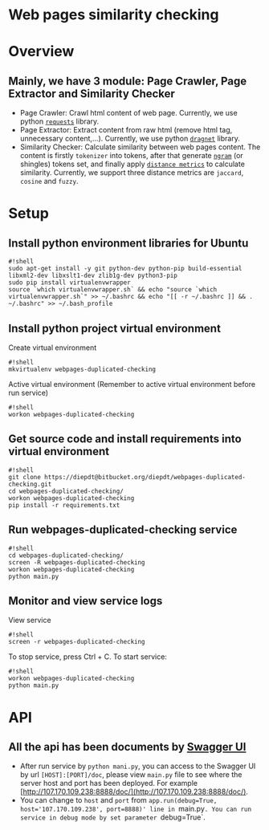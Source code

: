 # Web pages similarity checking #

# Overview #
## Mainly, we have 3 module: Page Crawler, Page Extractor and Similarity Checker ##
* Page Crawler: Crawl html content of web page. Currently, we use python [`requests`](https://github.com/kennethreitz/requests) library.
* Page Extractor: Extract content from raw html (remove html tag, unnecessary content,...). Currently, we use python [`dragnet`](https://github.com/seomoz/dragnet)  library.
* Similarity Checker: Calculate similarity between web pages content. The content is firstly `tokenizer` into tokens, after that generate [`ngram`](https://en.wikipedia.org/wiki/N-gram) (or shingles) tokens set, and finally apply [`distance metrics`](http://dataaspirant.com/2015/04/11/five-most-popular-similarity-measures-implementation-in-python/) to calculate similarity. Currently, we support three distance metrics are `jaccard`, `cosine` and `fuzzy`.
# Setup #
## Install python environment libraries for Ubuntu ##
```
#!shell
sudo apt-get install -y git python-dev python-pip build-essential libxml2-dev libxslt1-dev zlib1g-dev python3-pip
sudo pip install virtualenvwrapper
source `which virtualenvwrapper.sh` && echo "source `which virtualenvwrapper.sh`" >> ~/.bashrc && echo "[[ -r ~/.bashrc ]] && . ~/.bashrc" >> ~/.bash_profile

```
## Install python project virtual environment ##
Create virtual environment
```
#!shell
mkvirtualenv webpages-duplicated-checking

```
Active virtual environment (Remember to active virtual environment before run service)
```
#!shell
workon webpages-duplicated-checking

```
## Get source code and install requirements into virtual environment ##

```
#!shell
git clone https://diepdt@bitbucket.org/diepdt/webpages-duplicated-checking.git
cd webpages-duplicated-checking/
workon webpages-duplicated-checking
pip install -r requirements.txt

```
## Run webpages-duplicated-checking service ##
```
#!shell
cd webpages-duplicated-checking/
screen -R webpages-duplicated-checking
workon webpages-duplicated-checking
python main.py

```
## Monitor and view service logs ##
View service
```
#!shell
screen -r webpages-duplicated-checking

```
To stop service, press Ctrl + C.
To start service:
```
#!shell
workon webpages-duplicated-checking
python main.py

```
# API #
## All the api has been documents by [Swagger UI](http://swagger.io/) ##
* After run service by `python mani.py`, you can access to the Swagger UI by url `[HOST]:[PORT]/doc`, please view `main.py` file to see where the server host and port has been deployed. For example [http://107.170.109.238:8888/doc/](http://107.170.109.238:8888/doc/).
* You can change to `host` and `port` from `app.run(debug=True, host='107.170.109.238', port=8888)' line in `main.py`. You can run service in debug mode by set parameter `debug=True`.